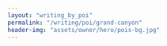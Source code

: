 ```yaml
---
layout: "writing_by_poi"
permalink: "/writing/poi/grand-canyon"
header-img: "assets/owner/hero/pois-bg.jpg"
---
```

